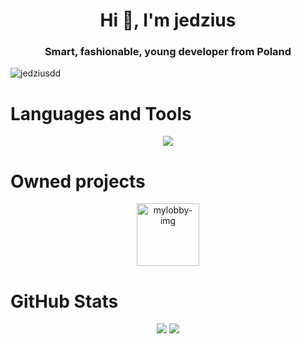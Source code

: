 <h1 align="center">Hi 👋, I'm jedzius</h1>
<h3 align="center">Smart, fashionable, young developer from Poland</h3>
<p align="left"> <img src="https://komarev.com/ghpvc/?username=jedziemy&label=Profile%20views&color=0e75b6&style=flat" alt="jedziusdd" /> </p>

<h1>Languages and Tools</h1>
<p align="center">
  <a href="https://skillicons.dev">
    <img src="https://skillicons.dev/icons?i=github,go,gradle,maven,idea,java,javascript,kotlin,mysql,redis,postgresql,mongodb,&perline=5"/>
  </a>
</p>
<h1>Owned projects</h1>
<p align="center" display="flex">
    <a href="https://mylobby.pl" display="flex" margin-left="25px">
        <img width="100px" src="https://cdn.discordapp.com/icons/976987326037241896/ae7e25d5ff434df710c1edde6afac619.webp?size=96" alt="mylobby-img">
    </a>
</p>
<h1 align="left">GitHub Stats</h1>
<div align="center">
  <img src="https://github-readme-stats.vercel.app/api?username=jedzius&show_icons=true&theme=tokyonight" /> 
  <img src="https://github-readme-streak-stats.herokuapp.com/?user=jedzius&theme=tokyonight&hide_border=true" />
</div>
